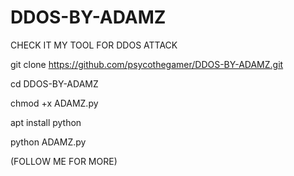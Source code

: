 # DDOS-BY-ADAMZ
CHECK IT MY TOOL FOR DDOS ATTACK


 git clone https://github.com/psycothegamer/DDOS-BY-ADAMZ.git




cd DDOS-BY-ADAMZ


chmod +x ADAMZ.py


apt install python


python ADAMZ.py


(FOLLOW ME FOR MORE)
